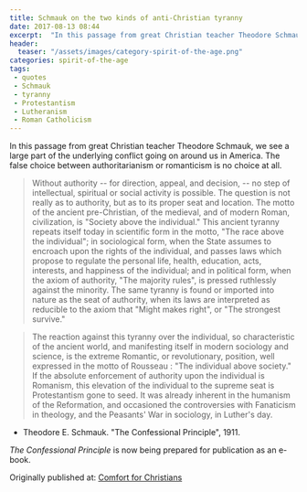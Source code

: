 ```yaml
---
title: Schmauk on the two kinds of anti-Christian tyranny 
date: 2017-08-13 08:44
excerpt:  "In this passage from great Christian teacher Theodore Schmauk, we see a large part of the underlying conflict going on around us in America.  The false choice between authoritarianism or romanticism is no choice at all."
header:
  teaser: "/assets/images/category-spirit-of-the-age.png"
categories: spirit-of-the-age
tags:  
 - quotes
 - Schmauk
 - tyranny
 - Protestantism
 - Lutheranism
 - Roman Catholicism
---
```

In this passage from great Christian teacher Theodore Schmauk, we see a large part of the underlying conflict going on around us in America.  The false choice between authoritarianism or romanticism is no choice at all.

>Without authority -- for direction, appeal, and decision, -- no step of intellectual, spiritual or social activity is possible. The question is not really as to authority, but as to its proper seat and location. The motto of the ancient pre-Christian, of the medieval, and of modern Roman, civilization, is "Society above the individual." This ancient tyranny repeats itself today in scientific form in the motto, "The race above the individual"; in sociological form, when the State assumes to encroach upon the rights of the individual, and passes laws which propose to regulate the personal life, health, education, acts, interests, and happiness of the individual; and in political form, when the axiom of authority, "The majority rules", is pressed ruthlessly against the minority. The same tyranny is found or imported into nature as the seat of authority, when its laws are interpreted as reducible to the axiom that "Might makes right", or "The strongest survive." 

>The reaction against this tyranny over the individual, so characteristic of the ancient world, and manifesting itself in modern sociology and science, is the extreme Romantic, or revolutionary, position, well expressed in the motto of Rousseau : "The individual above society." If the absolute enforcement of authority upon the individual is Romanism, this elevation of the individual to the supreme seat is Protestantism gone to seed. It was already inherent in the humanism of the Reformation, and occasioned the controversies with Fanaticism in theology, and the Peasants' War in sociology, in Luther's day. 
- Theodore E. Schmauk. "The Confessional Principle", 1911.

*The Confessional Principle* is now being prepared for publication as an e-book.  

<div>Originally published at: <a href='http://www.alecsatin.com'>Comfort for Christians</a></div>

